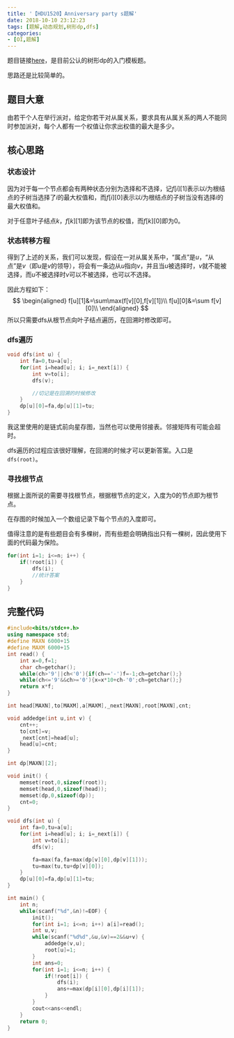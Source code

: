 ```yaml
---
title: '【HDU1520】Anniversary party s题解'
date: 2018-10-10 23:12:23
tags: [题解,动态规划,树形dp,dfs]
categories:
- [OI,题解]   
---
```


题目链接[here](http://acm.hdu.edu.cn/showproblem.php?pid=1520)，是目前公认的树形dp的入门模板题。

思路还是比较简单的。

<!--more-->

## 题目大意

由若干个人在举行派对，给定你若干对从属关系，要求具有从属关系的两人不能同时参加派对，每个人都有一个权值让你求出权值的最大是多少。

## 核心思路

### 状态设计

因为对于每一个节点都会有两种状态分别为选择和不选择，记$f[i][1]$表示以$i$为根结点的子树当选择了$i$的最大权值和，而$f[i][0]$表示以$i$为根结点的子树当没有选择$i$的最大权值和。

对于任意叶子结点$k$，$f[k][1]$即为该节点的权值，而$f[k][0]$即为0。

### 状态转移方程

得到了上述的关系，我们可以发现，假设在一对从属关系中，“属点”是$u$，“从点”是$v$（即$u$是$v$的领导），将会有一条边从$u$指向$v$，并且当$u$被选择时，$v$就不能被选择，而$u$不被选择时$v$可以不被选择，也可以不选择。

因此方程如下：
$$
\begin{aligned}
f[u][1]&=\sum\max(f[v][0],f[v][1])\\
f[u][0]&=\sum f[v][0]\\
\end{aligned}
$$
所以只需要dfs从根节点向叶子结点遍历，在回溯时修改即可。

### dfs遍历
```cpp
void dfs(int u) {
    int fa=0,tu=a[u];
    for(int i=head[u]; i; i=_next[i]) {
        int v=to[i];
        dfs(v);

       	//切记是在回溯的时候修改
    }
    dp[u][0]=fa,dp[u][1]=tu;
}
```

我这里使用的是链式前向星存图，当然也可以使用邻接表。邻接矩阵有可能会超时。

dfs遍历的过程应该很好理解，在回溯的时候才可以更新答案。入口是`dfs(root)`。

### 寻找根节点

根据上面所说的需要寻找根节点，根据根节点的定义，入度为0的节点即为根节点。

在存图的时候加入一个数组记录下每个节点的入度即可。

值得注意的是有些题目会有多棵树，而有些题会明确指出只有一棵树，因此使用下面的代码最为保险。

```cpp
for(int i=1; i<=n; i++) {
	if(!root[i]) {
		dfs(i);
        //统计答案
	}
}
```

## 完整代码

```cpp
#include<bits/stdc++.h>
using namespace std;
#define MAXN 6000+15
#define MAXM 6000+15
int read() {
    int x=0,f=1;
    char ch=getchar();
    while(ch>'9'||ch<'0'){if(ch=='-')f=-1;ch=getchar();}
    while(ch<='9'&&ch>='0'){x=x*10+ch-'0';ch=getchar();}
    return x*f;
}

int head[MAXN],to[MAXM],a[MAXM],_next[MAXN],root[MAXN],cnt;

void addedge(int u,int v) {
    cnt++;
    to[cnt]=v;
    _next[cnt]=head[u];
    head[u]=cnt;
}

int dp[MAXN][2];

void init() {
    memset(root,0,sizeof(root));
    memset(head,0,sizeof(head));
    memset(dp,0,sizeof(dp));
    cnt=0;
}

void dfs(int u) {
    int fa=0,tu=a[u];
    for(int i=head[u]; i; i=_next[i]) {
        int v=to[i];
        dfs(v);

        fa=max(fa,fa+max(dp[v][0],dp[v][1]));
        tu=max(tu,tu+dp[v][0]);
    }
    dp[u][0]=fa,dp[u][1]=tu;
}

int main() {
    int n;
    while(scanf("%d",&n)!=EOF) {
        init();
        for(int i=1; i<=n; i++) a[i]=read();    
        int u,v;
        while(scanf("%d%d",&u,&v)==2&&u+v) {
            addedge(v,u);
            root[u]=1;
        }
        int ans=0;
        for(int i=1; i<=n; i++) {
            if(!root[i]) {
                dfs(i);
                ans+=max(dp[i][0],dp[i][1]);
            }
        }
        cout<<ans<<endl;
    }
    return 0;
}
```

